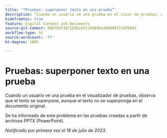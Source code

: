 ```yaml
---
title: '“Pruebas: superponer texto en una prueba”'
description: “Cuando un usuario ve una prueba en el visor de pruebas, observa que el texto se superpone, aunque el texto no se superponga en el documento original. ”
hidefromtoc: true
feature: Digital Content and Documents
source-git-commit: 60bfb4f3d7183b2e5110d896a3668991718fbb01
workflow-type: ht
source-wordcount: '77'
ht-degree: 100%

---
```



# Pruebas: superponer texto en una prueba

Cuando un usuario ve una prueba en el visualizador de pruebas, observa que el texto se superpone, aunque el texto no se superponga en el documento original.

Se ha informado de este problema en las pruebas creadas a partir de archivos PPTX (PowerPoint).

_Notificado por primera vez el 18 de julio de 2023._

